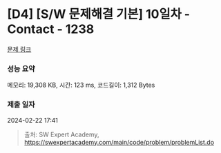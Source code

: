 # [D4] [S/W 문제해결 기본] 10일차 - Contact - 1238 

[문제 링크](https://swexpertacademy.com/main/code/problem/problemDetail.do?contestProbId=AV15B1cKAKwCFAYD) 

### 성능 요약

메모리: 19,308 KB, 시간: 123 ms, 코드길이: 1,312 Bytes

### 제출 일자

2024-02-22 17:41



> 출처: SW Expert Academy, https://swexpertacademy.com/main/code/problem/problemList.do